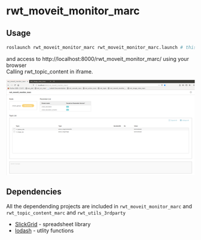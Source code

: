 rwt_moveit_monitor_marc
========

Usage
-----
```sh
roslaunch rwt_moveit_monitor_marc rwt_moveit_monitor_marc.launch # this starts roswww and rosbridge_server and rwt_topic_content_marc
```

and access to http://localhost:8000/rwt_moveit_monitor_marc/ using your browser  
Calling rwt_topic_content in iframe.

![rwt_moveit_monitor_marc.png](images/rwt_moveit_monitor_marc.png "rwt_moveit_monitor_marc.png")

Dependencies
------------
All the dependending projects are included in `rwt_moveit_monitor_marc` and `rwt_topic_content_marc` and `rwt_utils_3rdparty`

* [SlickGrid](https://slickgrid.net/Index.html) - spreadsheet library
* [lodash](https://github.com/lodash/lodash) - utlity functions